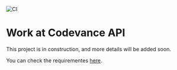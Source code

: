 ![CI](https://github.com/fczanetti/work-at-codevance-api/actions/workflows/workflow.yml/badge.svg)

# Work at Codevance API

This project is in construction, and more details will be added soon.

You can check the requirementes [here](https://github.com/fczanetti/work-at-codevance-api/blob/main/project_instructions.md).
